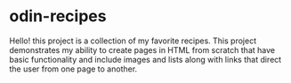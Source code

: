 # odin-recipes

Hello! this project is a collection of my favorite recipes. This project demonstrates my ability to 
create pages in HTML from scratch that have basic functionality and include images and lists along with
links that direct the user from one page to another.